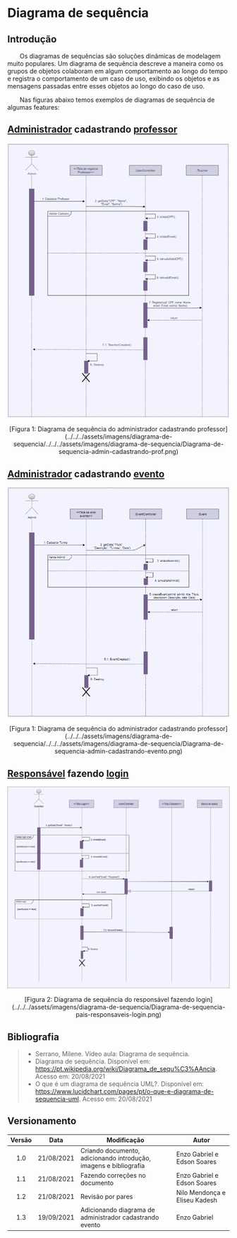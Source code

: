 # Diagrama de sequência

## Introdução
&emsp;&emsp;Os diagramas de sequências são soluções dinâmicas de modelagem muito populares. Um diagrama de sequência descreve a maneira como os grupos de objetos colaboram em algum comportamento ao longo do tempo e registra o comportamento de um caso de uso, exibindo os objetos e as mensagens passadas entre esses objetos ao longo do caso de uso.

&emsp;&emsp;Nas figuras abaixo temos exemplos de diagramas de sequência de algumas features:

## [Administrador](/2021.1_G6_Curumim/base/requisitos/modelagem/lexicos/#lexico-administrador) cadastrando [professor](/2021.1_G6_Curumim/base/requisitos/modelagem/lexicos/#lexico-professores)

![Administrador cadastrando professor](../../../assets/imagens/diagrama-de-sequencia/Diagrama-de-sequencia-admin-cadastrando-prof.png)
<center>[Figura 1: Diagrama de sequência do administrador cadastrando professor](../../../assets/imagens/diagrama-de-sequencia/../../../assets/imagens/diagrama-de-sequencia/Diagrama-de-sequencia-admin-cadastrando-prof.png)</center>

## [Administrador](/2021.1_G6_Curumim/base/requisitos/modelagem/lexicos/#lexico-administrador) cadastrando [evento](/2021.1_G6_Curumim/base/requisitos/modelagem/lexicos/#lexico-evento)

![Administrador cadastrando professor](../../../assets/imagens/diagrama-de-sequencia/Diagrama-de-sequencia-admin-cadastrando-evento.png)
<center>[Figura 1: Diagrama de sequência do administrador cadastrando professor](../../../assets/imagens/diagrama-de-sequencia/../../../assets/imagens/diagrama-de-sequencia/Diagrama-de-sequencia-admin-cadastrando-evento.png)</center>

## [Responsável](/2021.1_G6_Curumim/base/requisitos/modelagem/lexicos/#lexico-responsavel) fazendo [login](/2021.1_G6_Curumim/base/requisitos/modelagem/lexicos/#lexico-login) 

![Responsável fazendo login](../../../assets/imagens/diagrama-de-sequencia/Diagrama-de-sequencia-pais-responsaveis-login.png)
<center>[Figura 2: Diagrama de sequência do responsável fazendo login](../../../assets/imagens/diagrama-de-sequencia/Diagrama-de-sequencia-pais-responsaveis-login.png)</center>

## Bibliografia
> - Serrano, Milene. Vídeo aula: Diagrama de sequência.
> - Diagrama de sequência. Disponível em:
<https://pt.wikipedia.org/wiki/Diagrama_de_sequ%C3%AAncia>. Acesso em: 20/08/2021
> - O que é um diagrama de sequência UML?. Disponível em:
<https://www.lucidchart.com/pages/pt/o-que-e-diagrama-de-sequencia-uml>. Acesso em: 20/08/2021

## Versionamento
| Versão | Data | Modificação | Autor |
| :-: | -- | -- | -- |
|1.0| 21/08/2021 | Criando documento, adicionando introdução, imagens e bibliografia | Enzo Gabriel e Edson Soares |
|1.1| 21/08/2021 | Fazendo correções no documento | Enzo Gabriel e Edson Soares |
|1.2| 21/08/2021 | Revisão por pares| Nilo Mendonça e Eliseu Kadesh |
|1.3| 19/09/2021 | Adicionando diagrama de administrador cadastrando evento | Enzo Gabriel |

